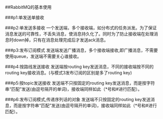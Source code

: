 ##RabbitMQ的基本使用

###p1:单发送单接收

###p2:单发送多接收
一个发送端，多个接收端，如分布式的任务派发。为了保证消息发送的可靠性，不丢失消息，使消息持久化了。同时为了防止接收端在处理消息时down掉，只有在消息处理完成后才发送ack消息。

###p3:发布订阅模式
发送端发送广播消息，多个接收端接收,即广播消息，不需要使用queue，发送端不需要关心谁接收。

###p4:按路线发送接收
发送端按routing key发送消息，不同的接收端按不同的routing key接收消息。(与模式3发布订阅的区别是多了routing key)

###p5:按topic发送接收
发送端不只按固定的routing key发送消息，而是按字符串“匹配”发送(由逗号隔开的单词)，接收端同样如此（*号和#进行匹配）。

###p6:发布订阅模式,传递序列话的对象
发送端不只按固定的routing key发送消息，而是按字符串“匹配”发送(由逗号隔开的单词)，接收端同样如此（*号和#进行匹配）。